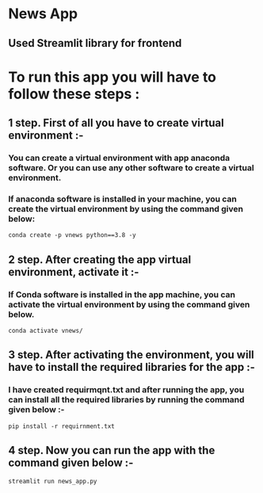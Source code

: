 # News App

## Used Streamlit library for frontend

# To run this app you will have to follow these steps :

## 1 step. First of all you have to create virtual environment :-

### You can create a virtual environment with app anaconda software. Or you can use any other software to create a virtual environment.
### If anaconda software is installed in your machine, you can create the virtual environment by using the command given below:
``` conda create -p vnews python==3.8 -y ```


## 2 step. After creating the app virtual environment, activate it :-

### If Conda software is installed in the app machine, you can activate the virtual environment by using the command given below.
```conda activate vnews/ ```


## 3 step. After activating the environment, you will have to install the required libraries for the app :-

### I have created requirmqnt.txt and after running the app, you can install all the required libraries by running the command given below :-
```pip install -r requirnment.txt ```

## 4 step. Now you can run the app with the command given below :-
```streamlit run news_app.py ```

